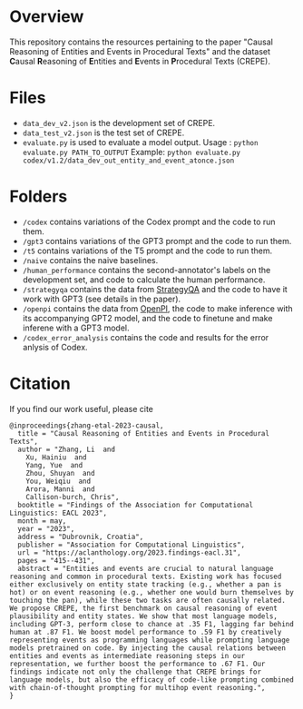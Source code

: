 # Overview
This repository contains the resources pertaining to the paper "Causal Reasoning of Entities and Events in Procedural Texts" and the dataset **C**ausal **R**easoning of **E**ntities and **E**vents in **P**rocedural Texts (CREPE).

# Files
- `data_dev_v2.json` is the development set of CREPE.
- `data_test_v2.json` is the test set of CREPE.
- `evaluate.py` is used to evaluate a model output. Usage : `python evaluate.py PATH_TO_OUTPUT` Example: `python evaluate.py codex/v1.2/data_dev_out_entity_and_event_atonce.json`

# Folders
- `/codex` contains variations of the Codex prompt and the code to run them. 
- `/gpt3` contains variations of the GPT3 prompt and the code to run them. 
- `/t5` contains variations of the T5 prompt and the code to run them. 
- `/naive` contains the naive baselines. 
- `/human_performance` contains the second-annotator's labels on the development set, and code to calculate the human performance. 
- `/strategyqa` contains the data from [StrategyQA](https://github.com/eladsegal/strategyqa) and the code to have it work with GPT3 (see details in the paper).
- `/openpi` contains the data from [OpenPI](https://github.com/allenai/openpi-dataset), the code to make inference with its accompanying GPT2 model, and the code to finetune and make inferene with a GPT3 model.
- `/codex_error_analysis` contains the code and results for the error anlysis of Codex.

# Citation
If you find our work useful, please cite
```
@inproceedings{zhang-etal-2023-causal,
  title = "Causal Reasoning of Entities and Events in Procedural Texts",
  author = "Zhang, Li  and
    Xu, Hainiu  and
    Yang, Yue  and
    Zhou, Shuyan  and
    You, Weiqiu  and
    Arora, Manni  and
    Callison-burch, Chris",
  booktitle = "Findings of the Association for Computational Linguistics: EACL 2023",
  month = may,
  year = "2023",
  address = "Dubrovnik, Croatia",
  publisher = "Association for Computational Linguistics",
  url = "https://aclanthology.org/2023.findings-eacl.31",
  pages = "415--431",
  abstract = "Entities and events are crucial to natural language reasoning and common in procedural texts. Existing work has focused either exclusively on entity state tracking (e.g., whether a pan is hot) or on event reasoning (e.g., whether one would burn themselves by touching the pan), while these two tasks are often causally related. We propose CREPE, the first benchmark on causal reasoning of event plausibility and entity states. We show that most language models, including GPT-3, perform close to chance at .35 F1, lagging far behind human at .87 F1. We boost model performance to .59 F1 by creatively representing events as programming languages while prompting language models pretrained on code. By injecting the causal relations between entities and events as intermediate reasoning steps in our representation, we further boost the performance to .67 F1. Our findings indicate not only the challenge that CREPE brings for language models, but also the efficacy of code-like prompting combined with chain-of-thought prompting for multihop event reasoning.",
}
```
